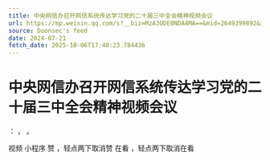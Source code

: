 ```yaml
---
title: 中央网信办召开网信系统传达学习党的二十届三中全会精神视频会议
url: https://mp.weixin.qq.com/s?__biz=MzA3ODE0NDA4MA==&mid=2649399892&idx=1&sn=56346b4567989a3377d5f2cab251d04e
source: Doonsec's feed
date: 2024-07-21
fetch_date: 2025-10-06T17:40:23.784436
---
```


# 中央网信办召开网信系统传达学习党的二十届三中全会精神视频会议

：
，
。

视频
小程序
赞
，轻点两下取消赞
在看
，轻点两下取消在看